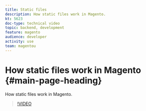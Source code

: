 ```yaml
---
title: Static files
description: How static files work in Magento.
kt: 5623
doc-type: technical video
topic: backend, development
feature: magento
audience: developer
activity: use
team: magentou
---
```


# How static files work in Magento {#main-page-heading}

How static files work in Magento.

>[!VIDEO](https://video.tv.adobe.com/v/35804?quality=12&learn=on)